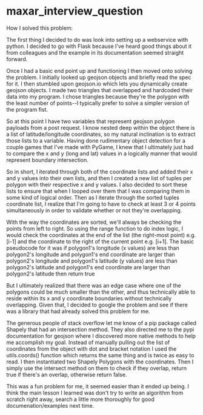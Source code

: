 # maxar_interview_question
How I solved this problem:

The first thing I decided to do was look into setting up a webservice with python.
I decided to go with Flask because I've heard good things about it from colleagues 
and the example in its documentation seemed straight forward.

Once I had a basic end point up and functioning I then moved onto solving the problem. 
I initially looked up geojson objects and briefly read the spec for it. I then stumbled 
upon geojson.io which lets you dynamically create geojson objects. I made two triangles
that overlapped and hardcoded their data into my program. I chose triangles because
they're the polygon with the least number of points--I typically prefer to solve a 
simpler version of the program fist.

So at this point I have two variables that represent geojson polygon payloads from a post request. 
I know nested deep within the object there is a list of latitude/longitude coordinates, so
my natural inclination is to extract those lists to a variable. Having done rudimentary 
object detection for a couple games that I've made with PyGame, I knew that I 
ultimately just had to compare the x and y (long and lat) values in a logically manner
that would represent boundary intersection.

So in short, I iterated through both of the coordinate lists and added their x and y values into 
their own lists, and then I created a new list of tuples per polygon with their respective
x and y values. I also decided to sort these lists to ensure that when I looped over them
that I was comparing them in some kind of logical order. Then as I iterate through 
the sorted tuples coordinate list, I realize that I'm going to have to check at least 3 or 4 points 
simultaneously in order to validate whether or not they're overlapping. 

With the way the coordinates are sorted, we'll always be checking the points from left to right. 
So using the range function to do index logic, I would check the coordinates at the end of the list (the right-most point)
e.g. [i-1] and the coordinate to the right of the current point e.g. [i+1]. The basic pseudocode for it was 
if polygon1's longitude (x values) are less than polygon2's longitude 
and polygon1's end coordinate are larger than polygon2's longitude
and polygon1's latitude (y values) are less than polygon2's latitude 
and polygon1's end coordinate are larger than polygon2's latitude
then return true

But I ultimately realized that there was an edge case where one of the polygons could be much smaller than the other, 
and thus technically able to reside within its x and y coordinate boundaries without technically overlapping. 
Given that, I decided to google the problem and see if there was a library that had already solved this problem for me. 

The generous people of stack overflow let me know of a pip package called Shapely that had an intersection method. 
They also directed me to the pypi documentation for geojson where I discovered more native methods to help me 
accomplish my goal. Instead of manually pulling out the list of coordinates from the object with dot and bracket notation 
I used the utils.coords() function which returns the same thing and is twice as easy to read. I then instantiated two Shapely
Polygons with the coordinates. Then I simply use the intersect method on them to check if they overlap, return true if 
there's an overlap, otherwise return false. 

This was a fun problem for me, it seemed easier than it ended up being. I think the main lesson I learned was
don't try to write an algorithm from scratch right away, search a little more thoroughly for good documenation/examples
next time.   
   